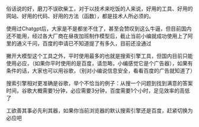 俗话说的好，磨刀不误砍柴工，对于以技术来吃饭的人来说，好用的工具、好用的网站、好用的代码、好用的方法（函数），都是技术人所必须的。

使用过Chatgpt后，大家是不是都坐不住了，甚至会赞叹到这么牛逼，但目前国内还不能用，经过各大厂商在昼夜加班制作模型后，截止当前小编就成功使用上了阿里的通义千问，百度的申请已不知道提了有多久，目前还没通过

撇开大模型这个工具之外，平时使用最多的也就是搜索引擎工具，但国内目前只能使用必应，（如果你平时使用的是百度，请忽略，小编感觉它是个广告器），如果有条件的话，大家也可以用谷歌，（别对小编说信息安全，看看百度的广告就知道了）

搜索引擎相对更准确是谷歌，举个不恰当的例子：从搜一个问题到找到满意的答案时间，谷歌大概需要1分钟，必应需要3分钟，百度需要1个小时，足见效率的高低了

工欲善其事必先利其器，如果你当前浏览器的默认搜索引擎还是百度，赶紧切换为必应吧


